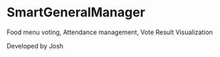 # SmartGeneralManager
Food menu voting, Attendance management, Vote Result Visualization

Developed by Josh
